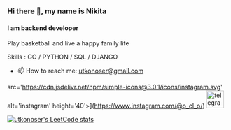 ### Hi there 👋, my name is Nikita
#### I am backend developer
Play basketball and live a happy family life

Skills :  GO / PYTHON / SQL / DJANGO 

- 📫 How to reach me: utkonoser@gmail.com 


src='https://cdn.jsdelivr.net/npm/simple-icons@3.0.1/icons/instagram.svg' alt='instagram' height='40'>](https://www.instagram.com/@o_cl_o/)  [<img src='https://cdn.jsdelivr.net/npm/simple-icons@3.0.1/icons/telegram.svg' alt='telegram' height='40'>](https://t.me/ctrlshiftesc)  

[![utkonoser's LeetCode stats](https://leetcode-stats-six.vercel.app/api?username=utkonoser&theme=dark)](https://github.com/utkonoser/leetcode-stats)

